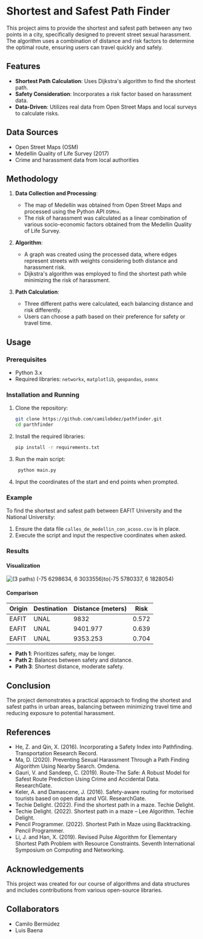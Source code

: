 # Shortest and Safest Path Finder

This project aims to provide the shortest and safest path between any two points in a city, specifically designed to prevent street sexual harassment. The algorithm uses a combination of distance and risk factors to determine the optimal route, ensuring users can travel quickly and safely.

## Features
- **Shortest Path Calculation**: Uses Dijkstra's algorithm to find the shortest path.
- **Safety Consideration**: Incorporates a risk factor based on harassment data.
- **Data-Driven**: Utilizes real data from Open Street Maps and local surveys to calculate risks.

## Data Sources
- Open Street Maps (OSM)
- Medellín Quality of Life Survey (2017)
- Crime and harassment data from local authorities

## Methodology
1. **Data Collection and Processing**:
    - The map of Medellín was obtained from Open Street Maps and processed using the Python API `OSMnx`.
    - The risk of harassment was calculated as a linear combination of various socio-economic factors obtained from the Medellín Quality of Life Survey.

2. **Algorithm**:
    - A graph was created using the processed data, where edges represent streets with weights considering both distance and harassment risk.
    - Dijkstra's algorithm was employed to find the shortest path while minimizing the risk of harassment.

3. **Path Calculation**:
    - Three different paths were calculated, each balancing distance and risk differently.
    - Users can choose a path based on their preference for safety or travel time.

## Usage
### Prerequisites
- Python 3.x
- Required libraries: `networkx`, `matplotlib`, `geopandas`, `osmnx`

### Installation and Running
1. Clone the repository:
    ```sh
    git clone https://github.com/camilobdez/pathfinder.git
    cd parthfinder
    ```
2. Install the required libraries:
    ```sh
    pip install -r requirements.txt
    ```
3. Run the main script:
   ```sh
    python main.py
    ```
4. Input the coordinates of the start and end points when prompted.

### Example
To find the shortest and safest path between EAFIT University and the National University:
1. Ensure the data file `calles_de_medellin_con_acoso.csv` is in place.
2. Execute the script and input the respective coordinates when asked.

### Results

#### Visualization

![(3 paths) (-75 6298634, 6 3033556)_to_(-75 5780337, 6 1828054)](https://github.com/camilobdez/pathfinder/assets/121780547/6ada00ee-0b61-462e-b4a0-bf52de6ca8bb)

#### Comparison

| Origin | Destination | Distance (meters) | Risk |
|--------|-------------|--------------------|------|
| EAFIT  | UNAL        | 9832               | 0.572|
| EAFIT  | UNAL        | 9401.977           | 0.639|
| EAFIT  | UNAL        | 9353.253           | 0.704|

- **Path 1**: Prioritizes safety, may be longer.
- **Path 2**: Balances between safety and distance.
- **Path 3**: Shortest distance, moderate safety.

## Conclusion

The project demonstrates a practical approach to finding the shortest and safest paths in urban areas, balancing between minimizing travel time and reducing exposure to potential harassment.

## References
- He, Z. and Qin, X. (2016). Incorporating a Safety Index into Pathfinding. Transportation Research Record.
- Ma, D. (2020). Preventing Sexual Harassment Through a Path Finding Algorithm Using Nearby Search. Omdena.
- Gauri, V. and Sandeep, C. (2019). Route-The Safe: A Robust Model for Safest Route Prediction Using Crime and Accidental Data. ResearchGate.
- Keler, A. and Damascene, J. (2016). Safety-aware routing for motorised tourists based on open data and VGI. ResearchGate.
- Techie Delight. (2022). Find the shortest path in a maze. Techie Delight.
- Techie Delight. (2022). Shortest path in a maze – Lee Algorithm. Techie Delight.
- Pencil Programmer. (2022). Shortest Path in Maze using Backtracking. Pencil Programmer.
- Li, J. and Han, X. (2019). Revised Pulse Algorithm for Elementary Shortest Path Problem with Resource Constraints. Seventh International Symposium on Computing and Networking.

## Acknowledgements
This project was created for our course of algorithms and data structures and includes contributions from various open-source libraries.

## Collaborators

- Camilo Bermúdez
- Luis Baena
